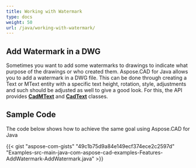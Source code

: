 ```yaml
---
title: Working with Watermark
type: docs
weight: 50
url: /java/working-with-watermark/
---
```


## **Add Watermark in a DWG**

Sometimes you want to add some watermarks to drawings to indicate what purpose of the drawings or who created them. Aspose.CAD for Java allows you to add a watermark in a DWG file. This can be done through creating a Text or MText entity with a specific text height, rotation, style, adjustments and such should be adjusted as well to give a good look. For this, the API provides [**CadMText**](https://reference.aspose.com/cad/java/com.aspose.cad.fileformats.cad.cadobjects/CadMText) and [**CadText**](https://reference.aspose.com/cad/java/com.aspose.cad.fileformats.cad.cadobjects/CadText) classes.

## Sample Code

The code below shows how to achieve the same goal using Aspose.CAD for Java

{{< gist "aspose-com-gists" "49c1b75d9a84e149ecf374ece2c2597d" "Examples-src-main-java-com-aspose-cad-examples-Features-AddWatermark-AddWatermark.java" >}}
